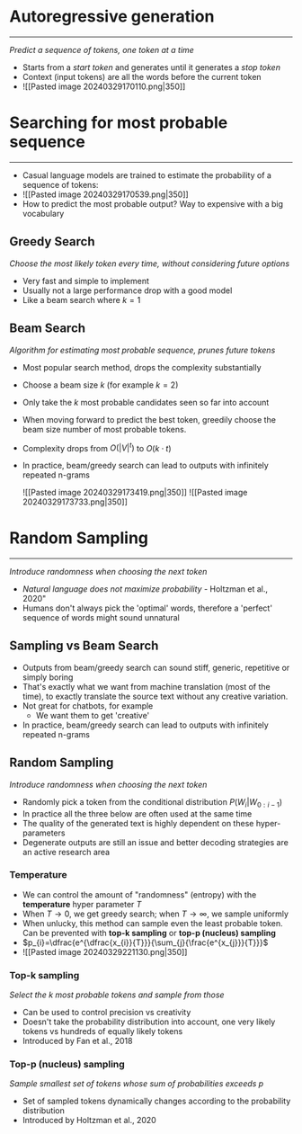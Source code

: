 

# Autoregressive generation
---
_Predict a sequence of tokens, one token at a time_

*  Starts from a _start token_ and generates until it generates a _stop token_
* Context (input tokens) are all the words before the current token
* ![[Pasted image 20240329170110.png|350]]



# Searching for most probable sequence
---

* Casual language models are trained to estimate the probability of a sequence of tokens:
* ![[Pasted image 20240329170539.png|350]]
* How to predict the most probable output? Way to expensive with a big vocabulary


## Greedy Search
_Choose the most likely token every time, without considering future options_

* Very fast and simple to implement
* Usually not a large performance drop with a good model
* Like a beam search where $k=1$

## Beam Search
_Algorithm for estimating most probable sequence, prunes future tokens_

* Most popular search method, drops the complexity substantially
* Choose a beam size $k$ (for example $k=2$)
* Only take the $k$ most probable candidates seen so far into account
* When moving forward to predict the best token, greedily choose the beam size number of most probable tokens. 
* Complexity drops from $O(|V|^{t})$ to $O(k\cdot t)$
*  In practice, beam/greedy search can lead to outputs with infinitely repeated n-grams

	![[Pasted image 20240329173419.png|350]]
	![[Pasted image 20240329173733.png|350]]



# Random Sampling
---
_Introduce randomness when choosing the next token_

* *Natural language does not maximize probability* - Holtzman et al., 2020"
* Humans don't always pick the 'optimal' words, therefore a 'perfect' sequence of words might sound unnatural


## Sampling vs Beam Search

* Outputs from beam/greedy search can sound stiff, generic, repetitive or simply boring
* That's exactly what we want from machine translation (most of the time), to exactly translate the source text without any creative variation.
* Not great for chatbots, for example
	* We want them to get 'creative'
* In practice, beam/greedy search can lead to outputs with infinitely repeated n-grams


## Random Sampling
_Introduce randomness when choosing the next token_

* Randomly pick a token from the conditional distribution $P(W_{i}|W_{0:i-1})$
* In practice all the three below are often used at the same time
* The quality of the generated text is highly dependent on these hyper-parameters
* Degenerate outputs are still an issue and better decoding strategies are an active research area

### Temperature
* We can control the amount of "randomness" (entropy) with the **temperature** hyper parameter $T$
* When $T\rightarrow0$, we get greedy search; when $T\rightarrow \infty$, we sample uniformly
* When unlucky, this method can sample even the least probable token. Can be prevented with **top-k sampling** or **top-p (nucleus) sampling**
* $p_{i}=\dfrac{e^{\dfrac{x_{i}}{T}}}{\sum_{j}{\frac{e^{x_{j}}}{T}}}$
* ![[Pasted image 20240329221130.png|350]]

### Top-k sampling
_Select the k most probable tokens and sample from those_
* Can be used to control precision vs creativity
* Doesn't take the probability distribution into account, one very likely tokens vs hundreds of equally likely tokens
* Introduced by Fan et al., 2018

### Top-p (nucleus) sampling
_Sample smallest set of tokens whose sum of probabilities exceeds p_
* Set of sampled tokens dynamically changes according to the probability distribution
* Introduced by Holtzman et al., 2020


